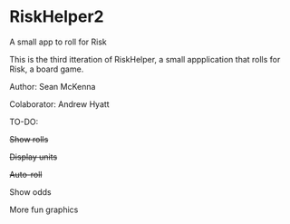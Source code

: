 # RiskHelper2
A small app to roll for Risk

This is the third itteration of RiskHelper, a small appplication that rolls for Risk, a board game.

Author: Sean McKenna

Colaborator: Andrew Hyatt


TO-DO:

~~Show rolls~~

~~Display units~~

~~Auto-roll~~

Show odds

More fun graphics
